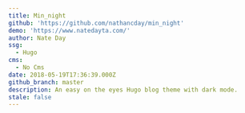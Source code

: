 ```yaml
---
title: Min_night
github: 'https://github.com/nathancday/min_night'
demo: 'https://www.natedayta.com/'
author: Nate Day
ssg:
  - Hugo
cms:
  - No Cms
date: 2018-05-19T17:36:39.000Z
github_branch: master
description: An easy on the eyes Hugo blog theme with dark mode.
stale: false
---
```


